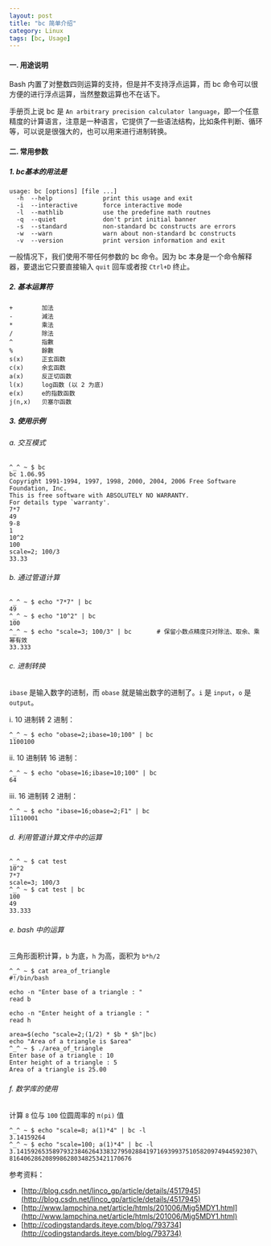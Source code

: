 ```yaml
---
layout: post
title: "bc 简单介绍"
category: Linux
tags: [bc, Usage]
---
```


#### 一. 用途说明

Bash 内置了对整数四则运算的支持，但是并不支持浮点运算，而 bc 命令可以很方便的进行浮点运算，当然整数运算也不在话下。

手册页上说 bc 是 `An arbitrary precision calculator language`，即一个任意精度的计算语言，注意是一种语言，它提供了一些语法结构，比如条件判断、循环等，可以说是很强大的，也可以用来进行进制转换。

<!-- more -->
#### 二. 常用参数

##### 1. bc基本的用法是

    usage: bc [options] [file ...]
      -h  --help              print this usage and exit
      -i  --interactive       force interactive mode
      -l  --mathlib           use the predefine math routnes
      -q  --quiet             don't print initial banner
      -s  --standard          non-standard bc constructs are errors
      -w  --warn              warn about non-standard bc constructs
      -v  --version           print version information and exit

一般情况下，我们使用不带任何参数的 bc 命令。因为 bc 本身是一个命令解释器，要退出它只要直接输入 `quit` 回车或者按 `Ctrl+D` 终止。

##### 2. 基本运算符

    +        加法
    -        減法
    *        乘法
    /        除法
    ^        指數
    %        餘數
    s(x)     正玄函数
    c(x)     余玄函数
    a(x)     反正切函数
    l(x)     log函数 (以 2 为底)
    e(x)     e的指数函数
    j(n,x)   贝塞尔函数

##### 3. 使用示例

###### a. 交互模式

    ^_^ ~ $ bc
    bc 1.06.95
    Copyright 1991-1994, 1997, 1998, 2000, 2004, 2006 Free Software Foundation, Inc.
    This is free software with ABSOLUTELY NO WARRANTY.
    For details type `warranty'.
    7*7
    49
    9-8
    1
    10^2
    100
    scale=2; 100/3
    33.33

###### b. 通过管道计算

    ^_^ ~ $ echo "7*7" | bc
    49
    ^_^ ~ $ echo "10^2" | bc
    100
    ^_^ ~ $ echo "scale=3; 100/3" | bc       # 保留小数点精度只对除法、取余、乘幂有效
    33.333

###### c. 进制转换

`ibase` 是输入数字的进制，而 `obase` 就是输出数字的进制了。`i` 是 `input`，`o` 是 `output`。

i. 10 进制转 2 进制：

    ^_^ ~ $ echo "obase=2;ibase=10;100" | bc
    1100100

ii. 10 进制转 16 进制：

    ^_^ ~ $ echo "obase=16;ibase=10;100" | bc
    64

iii. 16 进制转 2 进制：

    ^_^ ~ $ echo "ibase=16;obase=2;F1" | bc
    11110001

###### d. 利用管道计算文件中的运算

    ^_^ ~ $ cat test
    10^2
    7*7
    scale=3; 100/3
    ^_^ ~ $ cat test | bc
    100
    49
    33.333

###### e. bash 中的运算

三角形面积计算，`b` 为底，`h` 为高，面积为 `b*h/2`

    ^_^ ~ $ cat area_of_triangle
    #!/bin/bash
 
    echo -n "Enter base of a triangle : "
    read b
 
    echo -n "Enter height of a triangle : "
    read h
 
    area=$(echo "scale=2;(1/2) * $b * $h"|bc)
    echo "Area of a triangle is $area"
    ^_^ ~ $ ./area_of_triangle
    Enter base of a triangle : 10
    Enter height of a triangle : 5
    Area of a triangle is 25.00

###### f. 数学库的使用

计算 `8` 位与 `100` 位圆周率的 `π(pi)` 值

    ^_^ ~ $ echo "scale=8; a(1)*4" | bc -l
    3.14159264
    ^_^ ~ $ echo "scale=100; a(1)*4" | bc -l
    3.141592653589793238462643383279502884197169399375105820974944592307\
    8164062862089986280348253421170676

参考资料：

- [http://blog.csdn.net/linco_gp/article/details/4517945](http://blog.csdn.net/linco_gp/article/details/4517945)
- [http://www.lampchina.net/article/htmls/201006/Mjg5MDY1.html](http://www.lampchina.net/article/htmls/201006/Mjg5MDY1.html)
- [http://codingstandards.iteye.com/blog/793734](http://codingstandards.iteye.com/blog/793734)
